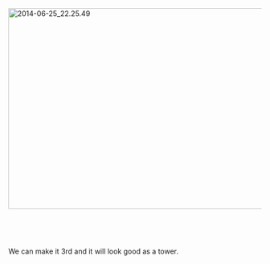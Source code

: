 <html><body><a href="/2014/06/2014-06-25_22-25-49.png"><img class="aligncenter wp-image-1488 size-large" src="http://xtoinf.files.wordpress.com/2014/06/2014-06-25_22-25-49.png?w=676" alt="2014-06-25_22.25.49" width="676" height="400"></a>



 



 



We can make it 3rd and it will look good as a tower.</body></html>